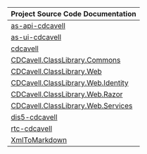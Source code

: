 
| Project Source Code Documentation |
|-----------------------------------|
| [as-api-cdcavell](as-api-cdcavell) |
| [as-ui-cdcavell](as-ui-cdcavell) |
| [cdcavell](cdcavell) |
| [CDCavell.ClassLibrary.Commons](CDCavell.ClassLibrary.Commons) |
| [CDCavell.ClassLibrary.Web](CDCavell.ClassLibrary.Web) |
| [CDCavell.ClassLibrary.Web.Identity](CDCavell.ClassLibrary.Web.Identity) |
| [CDCavell.ClassLibrary.Web.Razor](CDCavell.ClassLibrary.Web.Razor) |
| [CDCavell.ClassLibrary.Web.Services](CDCavell.ClassLibrary.Web.Services) |
| [dis5-cdcavell](dis5-cdcavell) |
| [rtc-cdcavell](rtc-cdcavell) |
| [XmlToMarkdown](XmlToMarkdown) |
